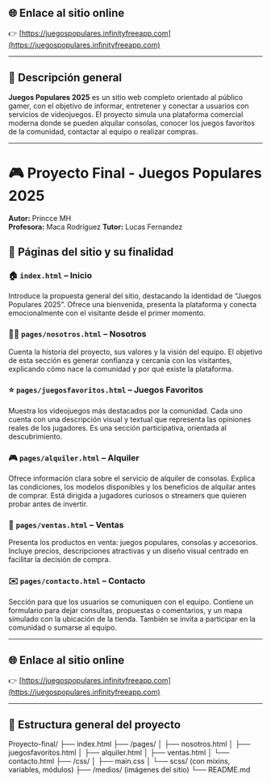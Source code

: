 ## 🌐 Enlace al sitio online

👉 [https://juegospopulares.infinityfreeapp.com](https://juegospopulares.infinityfreeapp.com)

---

## 🎯 Descripción general

**Juegos Populares 2025** es un sitio web completo orientado al público gamer, con el objetivo de informar, entretener y conectar a usuarios con servicios de videojuegos. El proyecto simula una plataforma comercial moderna donde se pueden alquilar consolas, conocer los juegos favoritos de la comunidad, contactar al equipo o realizar compras.

---

# 🎮 Proyecto Final - Juegos Populares 2025

**Autor:** Princce MH  
**Profesora:** Maca Rodríguez
**Tutor:** Lucas Fernandez 

## 📄 Páginas del sitio y su finalidad

### 🏠 `index.html` – Inicio  
Introduce la propuesta general del sitio, destacando la identidad de “Juegos Populares 2025”. Ofrece una bienvenida, presenta la plataforma y conecta emocionalmente con el visitante desde el primer momento.

### 🧑‍💻 `pages/nosotros.html` – Nosotros  
Cuenta la historia del proyecto, sus valores y la visión del equipo. El objetivo de esta sección es generar confianza y cercanía con los visitantes, explicando cómo nace la comunidad y por qué existe la plataforma.

### ⭐ `pages/juegosfavoritos.html` – Juegos Favoritos  
Muestra los videojuegos más destacados por la comunidad. Cada uno cuenta con una descripción visual y textual que representa las opiniones reales de los jugadores. Es una sección participativa, orientada al descubrimiento.

### 🎮 `pages/alquiler.html` – Alquiler  
Ofrece información clara sobre el servicio de alquiler de consolas. Explica las condiciones, los modelos disponibles y los beneficios de alquilar antes de comprar. Está dirigida a jugadores curiosos o streamers que quieren probar antes de invertir.

### 🛒 `pages/ventas.html` – Ventas  
Presenta los productos en venta: juegos populares, consolas y accesorios. Incluye precios, descripciones atractivas y un diseño visual centrado en facilitar la decisión de compra.

### ✉️ `pages/contacto.html` – Contacto  
Sección para que los usuarios se comuniquen con el equipo. Contiene un formulario para dejar consultas, propuestas o comentarios, y un mapa simulado con la ubicación de la tienda. También se invita a participar en la comunidad o sumarse al equipo.

---

## 🌐 Enlace al sitio online

👉 [https://juegospopulares.infinityfreeapp.com](https://juegospopulares.infinityfreeapp.com)

---

## 📁 Estructura general del proyecto

Proyecto-final/
├── index.html
├── /pages/
│ ├── nosotros.html
│ ├── juegosfavoritos.html
│ ├── alquiler.html
│ ├── ventas.html
│ └── contacto.html
├── /css/
│ ├── main.css
│ └── scss/ (con mixins, variables, módulos)
├── /medios/ (imágenes del sitio)
└── README.md
